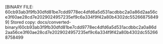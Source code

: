 [BINARY FILE: 60cb93ab3f9fb30dfd81be7cdd9778ec4dfd6a5d531acdbbc2a0a86d2aa56ce3f60ae28cd7e2029024957235ef9c6a334f9f42a80b4302dc552668758499]
Stored copy: docs/converted-binary/60cb93ab3f9fb30dfd81be7cdd9778ec4dfd6a5d531acdbbc2a0a86d2aa56ce3f60ae28cd7e2029024957235ef9c6a334f9f42a80b4302dc552668758499
